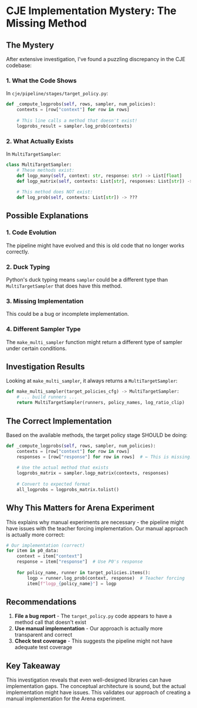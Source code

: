 # CJE Implementation Mystery: The Missing Method

## The Mystery

After extensive investigation, I've found a puzzling discrepancy in the CJE codebase:

### 1. What the Code Shows

In `cje/pipeline/stages/target_policy.py`:
```python
def _compute_logprobs(self, rows, sampler, num_policies):
    contexts = [row["context"] for row in rows]
    
    # This line calls a method that doesn't exist!
    logprobs_result = sampler.log_prob(contexts)
```

### 2. What Actually Exists

In `MultiTargetSampler`:
```python
class MultiTargetSampler:
    # These methods exist:
    def logp_many(self, context: str, response: str) -> List[float]
    def logp_matrix(self, contexts: List[str], responses: List[str]) -> NDArray
    
    # This method does NOT exist:
    def log_prob(self, contexts: List[str]) -> ???
```

## Possible Explanations

### 1. Code Evolution
The pipeline might have evolved and this is old code that no longer works correctly.

### 2. Duck Typing
Python's duck typing means `sampler` could be a different type than `MultiTargetSampler` that does have this method.

### 3. Missing Implementation
This could be a bug or incomplete implementation.

### 4. Different Sampler Type
The `make_multi_sampler` function might return a different type of sampler under certain conditions.

## Investigation Results

Looking at `make_multi_sampler`, it always returns a `MultiTargetSampler`:
```python
def make_multi_sampler(target_policies_cfg) -> MultiTargetSampler:
    # ... build runners ...
    return MultiTargetSampler(runners, policy_names, log_ratio_clip)
```

## The Correct Implementation

Based on the available methods, the target policy stage SHOULD be doing:

```python
def _compute_logprobs(self, rows, sampler, num_policies):
    contexts = [row["context"] for row in rows]
    responses = [row["response"] for row in rows]  # ← This is missing!
    
    # Use the actual method that exists
    logprobs_matrix = sampler.logp_matrix(contexts, responses)
    
    # Convert to expected format
    all_logprobs = logprobs_matrix.tolist()
```

## Why This Matters for Arena Experiment

This explains why manual experiments are necessary - the pipeline might have issues with the teacher forcing implementation. Our manual approach is actually more correct:

```python
# Our implementation (correct)
for item in p0_data:
    context = item["context"]
    response = item["response"]  # Use P0's response
    
    for policy_name, runner in target_policies.items():
        logp = runner.log_prob(context, response)  # Teacher forcing
        item[f"logp_{policy_name}"] = logp
```

## Recommendations

1. **File a bug report** - The `target_policy.py` code appears to have a method call that doesn't exist
2. **Use manual implementation** - Our approach is actually more transparent and correct
3. **Check test coverage** - This suggests the pipeline might not have adequate test coverage

## Key Takeaway

This investigation reveals that even well-designed libraries can have implementation gaps. The conceptual architecture is sound, but the actual implementation might have issues. This validates our approach of creating a manual implementation for the Arena experiment.